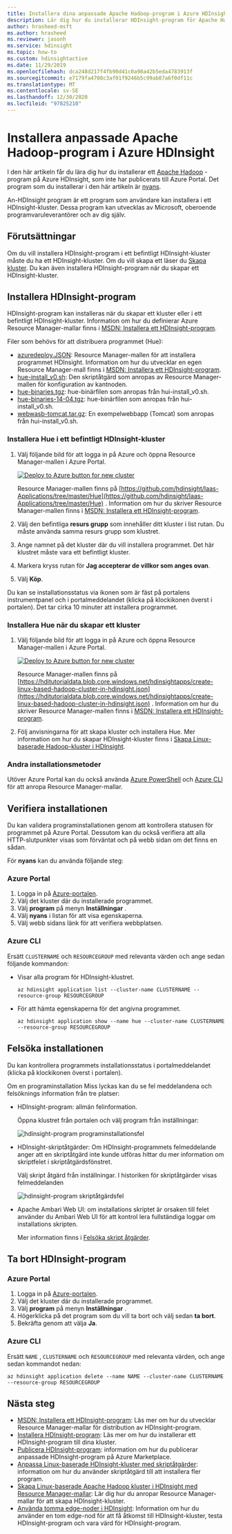 ```yaml
---
title: Installera dina anpassade Apache Hadoop-program i Azure HDInsight
description: Lär dig hur du installerar HDInsight-program för Apache Hadoop kluster i Azure HDInsight.
author: hrasheed-msft
ms.author: hrasheed
ms.reviewer: jasonh
ms.service: hdinsight
ms.topic: how-to
ms.custom: hdinsightactive
ms.date: 11/29/2019
ms.openlocfilehash: dca248d217f4fb90d41c0a98a42b5eda4783913f
ms.sourcegitcommit: e7179fa4708c3af01f9246b5c99ab87a6f0df11c
ms.translationtype: MT
ms.contentlocale: sv-SE
ms.lasthandoff: 12/30/2020
ms.locfileid: "97825210"
---
```

# <a name="install-custom-apache-hadoop-applications-on-azure-hdinsight"></a>Installera anpassade Apache Hadoop-program i Azure HDInsight

I den här artikeln får du lära dig hur du installerar ett [Apache Hadoop](https://hadoop.apache.org/) -program på Azure HDInsight, som inte har publicerats till Azure Portal. Det program som du installerar i den här artikeln är [nyans](https://gethue.com/).

An-HDInsight program är ett program som användare kan installera i ett HDInsight-kluster.  Dessa program kan utvecklas av Microsoft, oberoende programvaruleverantörer och av dig själv.  

## <a name="prerequisites"></a>Förutsättningar

Om du vill installera HDInsight-program i ett befintligt HDInsight-kluster måste du ha ett HDInsight-kluster. Om du vill skapa ett läser du [Skapa kluster](hadoop/apache-hadoop-linux-tutorial-get-started.md). Du kan även installera HDInsight-program när du skapar ett HDInsight-kluster.

## <a name="install-hdinsight-applications"></a>Installera HDInsight-program

HDInsight-program kan installeras när du skapar ett kluster eller i ett befintligt HDInsight-kluster. Information om hur du definierar Azure Resource Manager-mallar finns i [MSDN: Installera ett HDInsight-program](/rest/api/hdinsight/hdinsight-application).

Filer som behövs för att distribuera programmet (Hue):

* [azuredeploy.JSON](https://github.com/hdinsight/Iaas-Applications/blob/master/Hue/azuredeploy.json): Resource Manager-mallen för att installera programmet HDInsight. Information om hur du utvecklar en egen Resource Manager-mall finns i [MSDN: Installera ett HDInsight-program](/rest/api/hdinsight/hdinsight-application).
* [hue-install_v0.sh](https://github.com/hdinsight/Iaas-Applications/blob/master/Hue/scripts/Hue-install_v0.sh): Den skriptåtgärd som anropas av Resource Manager-mallen för konfiguration av kantnoden.
* [hue-binaries.tgz](https://hdiconfigactions.blob.core.windows.net/linuxhueconfigactionv01/hue-binaries-14-04.tgz): hue-binärfilen som anropas från hui-install_v0.sh.
* [hue-binaries-14-04.tgz](https://hdiconfigactions.blob.core.windows.net/linuxhueconfigactionv01/hue-binaries-14-04.tgz): hue-binärfilen som anropas från hui-install_v0.sh.
* [webwasb-tomcat.tar.gz](https://hdiconfigactions.blob.core.windows.net/linuxhueconfigactionv01/webwasb-tomcat.tar.gz): En exempelwebbapp (Tomcat) som anropas från hui-install_v0.sh.

### <a name="to-install-hue-to-an-existing-hdinsight-cluster"></a>Installera Hue i ett befintligt HDInsight-kluster

1. Välj följande bild för att logga in på Azure och öppna Resource Manager-mallen i Azure Portal.

    <a href="https://portal.azure.com/#create/Microsoft.Template/uri/https%3A%2F%2Fraw.githubusercontent.com%2Fhdinsight%2FIaas-Applications%2Fmaster%2FHue%2Fazuredeploy.json" target="_blank"><img src="./media/hdinsight-apps-install-custom-applications/hdi-deploy-to-azure1.png" alt="Deploy to Azure button for new cluster"></a>

    Resource Manager-mallen finns på [https://github.com/hdinsight/Iaas-Applications/tree/master/Hue](https://github.com/hdinsight/Iaas-Applications/tree/master/Hue) .  Information om hur du skriver Resource Manager-mallen finns i [MSDN: Installera ett HDInsight-program](/rest/api/hdinsight/hdinsight-application).

1. Välj den befintliga **resurs grupp** som innehåller ditt kluster i list rutan. Du måste använda samma resurs grupp som klustret.

1. Ange namnet på det kluster där du vill installera programmet. Det här klustret måste vara ett befintligt kluster.

1. Markera kryss rutan för **Jag accepterar de villkor som anges ovan**.

1. Välj **Köp**.

Du kan se installationsstatus via ikonen som är fäst på portalens instrumentpanel och i portalmeddelandet (klicka på klockikonen överst i portalen).  Det tar cirka 10 minuter att installera programmet.

### <a name="to-install-hue-while-creating-a-cluster"></a>Installera Hue när du skapar ett kluster

1. Välj följande bild för att logga in på Azure och öppna Resource Manager-mallen i Azure Portal.

    <a href="https://portal.azure.com/#create/Microsoft.Template/uri/https%3A%2F%2Fhditutorialdata.blob.core.windows.net%2Fhdinsightapps%2Fcreate-linux-based-hadoop-cluster-in-hdinsight.json" target="_blank"><img src="./media/hdinsight-apps-install-custom-applications/hdi-deploy-to-azure1.png" alt="Deploy to Azure button for new cluster"></a>

    Resource Manager-mallen finns på [https://hditutorialdata.blob.core.windows.net/hdinsightapps/create-linux-based-hadoop-cluster-in-hdinsight.json](https://hditutorialdata.blob.core.windows.net/hdinsightapps/create-linux-based-hadoop-cluster-in-hdinsight.json) .  Information om hur du skriver Resource Manager-mallen finns i [MSDN: Installera ett HDInsight-program](/rest/api/hdinsight/hdinsight-application).

2. Följ anvisningarna för att skapa kluster och installera Hue. Mer information om hur du skapar HDInsight-kluster finns i [Skapa Linux-baserade Hadoop-kluster i HDInsight](hdinsight-hadoop-provision-linux-clusters.md).

### <a name="other-installation-methods"></a>Andra installationsmetoder

Utöver Azure Portal kan du också använda [Azure PowerShell](hdinsight-hadoop-create-linux-clusters-arm-templates.md#deploy-using-powershell) och [Azure CLI](hdinsight-hadoop-create-linux-clusters-arm-templates.md#deploy-using-azure-cli) för att anropa Resource Manager-mallar.

## <a name="validate-the-installation"></a>Verifiera installationen

Du kan validera programinstallationen genom att kontrollera statusen för programmet på Azure Portal. Dessutom kan du också verifiera att alla HTTP-slutpunkter visas som förväntat och på webb sidan om det finns en sådan.

För **nyans** kan du använda följande steg:

### <a name="azure-portal"></a>Azure Portal

1. Logga in på [Azure-portalen](https://portal.azure.com).
1. Välj det kluster där du installerade programmet.
1. Välj **program** på menyn **Inställningar** .
1. Välj **nyans** i listan för att visa egenskaperna.  
1. Välj webb sidans länk för att verifiera webbplatsen.

### <a name="azure-cli"></a>Azure CLI

Ersätt `CLUSTERNAME` och `RESOURCEGROUP` med relevanta värden och ange sedan följande kommandon:

* Visar alla program för HDInsight-klustret.

    ```azurecli
    az hdinsight application list --cluster-name CLUSTERNAME --resource-group RESOURCEGROUP
    ```

* För att hämta egenskaperna för det angivna programmet.

    ```azurecli
    az hdinsight application show --name hue --cluster-name CLUSTERNAME --resource-group RESOURCEGROUP
    ```

## <a name="troubleshoot-the-installation"></a>Felsöka installationen

Du kan kontrollera programmets installationsstatus i portalmeddelandet (klicka på klockikonen överst i portalen).

Om en programinstallation Miss lyckas kan du se fel meddelandena och felsöknings information från tre platser:

* HDInsight-program: allmän felinformation.

    Öppna klustret från portalen och välj program från inställningar:

    ![hdinsight-program programinstallationsfel](./media/hdinsight-apps-install-custom-applications/hdinsight-apps-error.png)

* HDInsight-skriptåtgärder: Om HDInsight-programmets felmeddelande anger att en skriptåtgärd inte kunde utföras hittar du mer information om skriptfelet i skriptåtgärdsfönstret.

    Välj skript åtgärd från inställningar. I historiken för skriptåtgärder visas felmeddelanden

    ![hdinsight-program skriptåtgärdsfel](./media/hdinsight-apps-install-custom-applications/hdinsight-apps-script-action-error.png)

* Apache Ambari Web UI: om installations skriptet är orsaken till felet använder du Ambari Web UI för att kontrol lera fullständiga loggar om installations skripten.

    Mer information finns i [Felsöka skript åtgärder](./troubleshoot-script-action.md).

## <a name="remove-hdinsight-applications"></a>Ta bort HDInsight-program

### <a name="azure-portal"></a>Azure Portal

1. Logga in på [Azure-portalen](https://portal.azure.com).
1. Välj det kluster där du installerade programmet.
1. Välj **program** på menyn **Inställningar** .
1. Högerklicka på det program som du vill ta bort och välj sedan **ta bort**.
1. Bekräfta genom att välja **Ja**.

### <a name="azure-cli"></a>Azure CLI

Ersätt `NAME` , `CLUSTERNAME` och `RESOURCEGROUP` med relevanta värden, och ange sedan kommandot nedan:

```azurecli
az hdinsight application delete --name NAME --cluster-name CLUSTERNAME --resource-group RESOURCEGROUP
```

## <a name="next-steps"></a>Nästa steg

* [MSDN: Installera ett HDInsight-program](/rest/api/hdinsight/hdinsight-application): Läs mer om hur du utvecklar Resource Manager-mallar för distribution av HDInsight-program.
* [Installera HDInsight-program](hdinsight-apps-install-applications.md): Läs mer om hur du installerar ett HDInsight-program till dina kluster.
* [Publicera HDInsight-program](hdinsight-apps-publish-applications.md): information om hur du publicerar anpassade HDInsight-program på Azure Marketplace.
* [Anpassa Linux-baserade HDInsight-kluster med skriptåtgärder](hdinsight-hadoop-customize-cluster-linux.md): information om hur du använder skriptåtgärd till att installera fler program.
* [Skapa Linux-baserade Apache Hadoop kluster i HDInsight med Resource Manager-mallar](hdinsight-hadoop-create-linux-clusters-arm-templates.md): Lär dig hur du anropar Resource Manager-mallar för att skapa HDInsight-kluster.
* [Använda tomma edge-noder i HDInsight](hdinsight-apps-use-edge-node.md): Information om hur du använder en tom edge-nod för att få åtkomst till HDInsight-kluster, testa HDInsight-program och vara värd för HDInsight-program.
